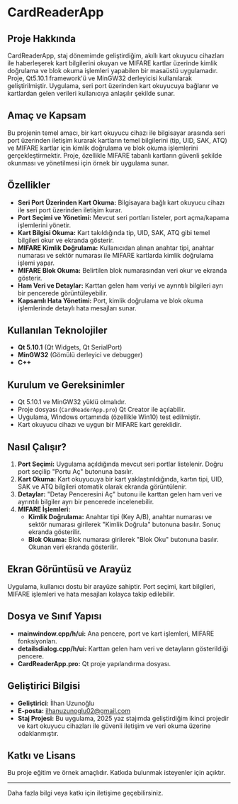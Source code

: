 # CardReaderApp

## Proje Hakkında
CardReaderApp, staj dönemimde geliştirdiğim, akıllı kart okuyucu cihazları ile haberleşerek kart bilgilerini okuyan ve MIFARE kartlar üzerinde kimlik doğrulama ve blok okuma işlemleri yapabilen bir masaüstü uygulamadır. Proje, Qt5.10.1 framework'ü ve MinGW32 derleyicisi kullanılarak geliştirilmiştir. Uygulama, seri port üzerinden kart okuyucuya bağlanır ve kartlardan gelen verileri kullanıcıya anlaşılır şekilde sunar.

## Amaç ve Kapsam
Bu projenin temel amacı, bir kart okuyucu cihazı ile bilgisayar arasında seri port üzerinden iletişim kurarak kartların temel bilgilerini (tip, UID, SAK, ATQ) ve MIFARE kartlar için kimlik doğrulama ve blok okuma işlemlerini gerçekleştirmektir. Proje, özellikle MIFARE tabanlı kartların güvenli şekilde okunması ve yönetilmesi için örnek bir uygulama sunar.

## Özellikler
- **Seri Port Üzerinden Kart Okuma:** Bilgisayara bağlı kart okuyucu cihazı ile seri port üzerinden iletişim kurar.
- **Port Seçimi ve Yönetimi:** Mevcut seri portları listeler, port açma/kapama işlemlerini yönetir.
- **Kart Bilgisi Okuma:** Kart takıldığında tip, UID, SAK, ATQ gibi temel bilgileri okur ve ekranda gösterir.
- **MIFARE Kimlik Doğrulama:** Kullanıcıdan alınan anahtar tipi, anahtar numarası ve sektör numarası ile MIFARE kartlarda kimlik doğrulama işlemi yapar.
- **MIFARE Blok Okuma:** Belirtilen blok numarasından veri okur ve ekranda gösterir.
- **Ham Veri ve Detaylar:** Karttan gelen ham veriyi ve ayrıntılı bilgileri ayrı bir pencerede görüntüleyebilir.
- **Kapsamlı Hata Yönetimi:** Port, kimlik doğrulama ve blok okuma işlemlerinde detaylı hata mesajları sunar.

## Kullanılan Teknolojiler
- **Qt 5.10.1** (Qt Widgets, Qt SerialPort)
- **MinGW32** (Gömülü derleyici ve debugger)
- **C++**

## Kurulum ve Gereksinimler
- Qt 5.10.1 ve MinGW32 yüklü olmalıdır.
- Proje dosyası (`CardReaderApp.pro`) Qt Creator ile açılabilir.
- Uygulama, Windows ortamında (özellikle Win10) test edilmiştir.
- Kart okuyucu cihazı ve uygun bir MIFARE kart gereklidir.

## Nasıl Çalışır?
1. **Port Seçimi:** Uygulama açıldığında mevcut seri portlar listelenir. Doğru port seçilip "Portu Aç" butonuna basılır.
2. **Kart Okuma:** Kart okuyucuya bir kart yaklaştırıldığında, kartın tipi, UID, SAK ve ATQ bilgileri otomatik olarak ekranda görüntülenir.
3. **Detaylar:** "Detay Penceresini Aç" butonu ile karttan gelen ham veri ve ayrıntılı bilgiler ayrı bir pencerede incelenebilir.
4. **MIFARE İşlemleri:**
   - **Kimlik Doğrulama:** Anahtar tipi (Key A/B), anahtar numarası ve sektör numarası girilerek "Kimlik Doğrula" butonuna basılır. Sonuç ekranda gösterilir.
   - **Blok Okuma:** Blok numarası girilerek "Blok Oku" butonuna basılır. Okunan veri ekranda gösterilir.

## Ekran Görüntüsü ve Arayüz
Uygulama, kullanıcı dostu bir arayüze sahiptir. Port seçimi, kart bilgileri, MIFARE işlemleri ve hata mesajları kolayca takip edilebilir.

## Dosya ve Sınıf Yapısı
- **mainwindow.cpp/h/ui:** Ana pencere, port ve kart işlemleri, MIFARE fonksiyonları.
- **detailsdialog.cpp/h/ui:** Karttan gelen ham veri ve detayların gösterildiği pencere.
- **CardReaderApp.pro:** Qt proje yapılandırma dosyası.

## Geliştirici Bilgisi
- **Geliştirici:** İlhan Uzunoğlu
- **E-posta:** ilhanuzunoglu02@gmail.com
- **Staj Projesi:** Bu uygulama, 2025 yaz stajımda geliştirdiğim ikinci projedir ve kart okuyucu cihazları ile güvenli iletişim ve veri okuma üzerine odaklanmıştır.

## Katkı ve Lisans
Bu proje eğitim ve örnek amaçlıdır. Katkıda bulunmak isteyenler için açıktır.

---

Daha fazla bilgi veya katkı için iletişime geçebilirsiniz. 
